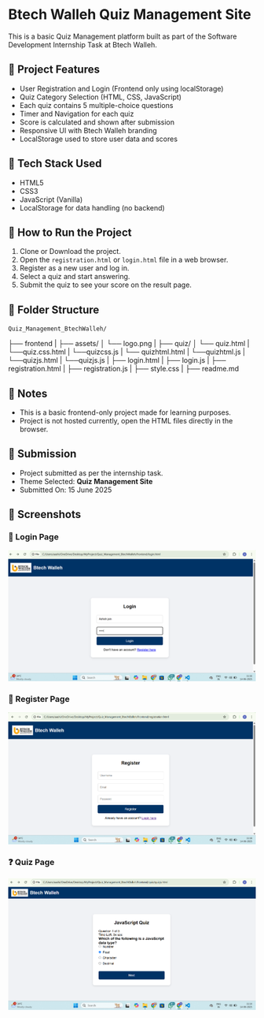 # Btech Walleh Quiz Management Site

This is a basic Quiz Management platform built as part of the Software Development Internship Task at Btech Walleh.

## 🧩 Project Features

- User Registration and Login (Frontend only using localStorage)
- Quiz Category Selection (HTML, CSS, JavaScript)
- Each quiz contains 5 multiple-choice questions
- Timer and Navigation for each quiz
- Score is calculated and shown after submission
- Responsive UI with Btech Walleh branding
- LocalStorage used to store user data and scores

## 📁 Tech Stack Used

- HTML5
- CSS3
- JavaScript (Vanilla)
- LocalStorage for data handling (no backend)

## 🎯 How to Run the Project

1. Clone or Download the project.
2. Open the `registration.html` or `login.html` file in a web browser.
3. Register as a new user and log in.
4. Select a quiz and start answering.
5. Submit the quiz to see your score on the result page.

## 📂 Folder Structure
    Quiz_Management_BtechWalleh/
├── frontend
|   ├── assets/
│       └── logo.png
|    ├── quiz/
│       └── quiz.html
|       └──quiz.css.html
|       └──quizcss.js
|       └── quizhtml.html
|       └──quizhtml.js
|       └──quizjs.html
|       └──quizjs.js
|   ├── login.html
|   ├── login.js
|   ├── registration.html
|   ├── registration.js
|   ├── style.css
|   ├── readme.md


## 📌 Notes

- This is a basic frontend-only project made for learning purposes.
- Project is not hosted currently, open the HTML files directly in the browser.

## 📅 Submission

- Project submitted as per the internship task.
- Theme Selected: **Quiz Management Site**
- Submitted On: 15 June 2025


## 📸 Screenshots

### 🔐 Login Page
![Login Page](frontend/screenshots/login.png)

### 📝 Register Page
![Register Page](frontend/screenshots\registration.png)

### ❓ Quiz Page
![Quiz Page](frontend/screenshots/quizjs.png)

